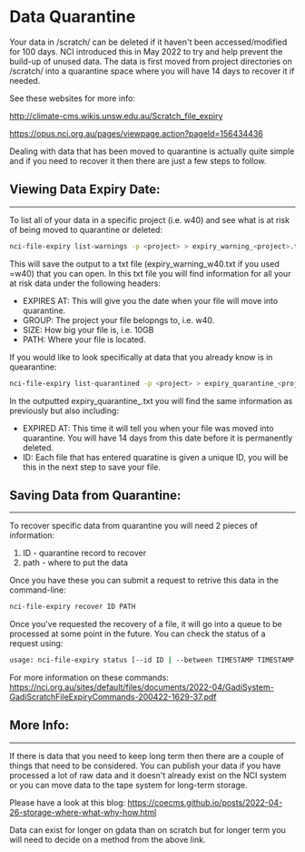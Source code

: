 # Data Quarantine

Your data in /scratch/ can be deleted if it haven't been accessed/modified for 100 days. NCI introduced this in May 2022 to try and help prevent the build-up of unused data. The data is first moved from project directories on /scratch/ into a quarantine space where you will have 14 days to recover it if needed.

See these websites for more info:

http://climate-cms.wikis.unsw.edu.au/Scratch_file_expiry

https://opus.nci.org.au/pages/viewpage.action?pageId=156434436

Dealing with data that has been moved to quarantine is actually quite simple and if you need to recover it then there are just a few steps to follow.

## Viewing Data Expiry Date:
----------------------------------------------------------------

To list all of your data in a specific project (i.e. w40) and see what is at risk of being moved to quarantine or deleted: 

```bash
nci-file-expiry list-warnings -p <project> > expiry_warning_<project>.txt
```

This will save the output to a txt file (expiry_warning_w40.txt if you used <project>=w40) that you can open. In this txt file you will find information for all your at risk data under the following headers:

- EXPIRES AT: This will give you the date when your file will move into quarantine.
- GROUP: The project your file belopngs to, i.e. w40.
- SIZE: How big your file is, i.e. 10GB
- PATH: Where your file is located.

If you would like to look specifically at data that you already know is in quearantine:

```bash
nci-file-expiry list-quarantined -p <project> > expiry_quarantine_<project>.txt
```

In the outputted expiry_quarantine_<project>.txt you will find the same information as previously but also including:

- EXPIRED AT: This time it will tell you when your file was moved into quarantine. You will have 14 days from this date before it is permanently deleted.
- ID: Each file that has entered quaratine is given a unique ID, you will be this in the next step to save your file. 

## Saving Data from Quarantine:
----------------------------------------------------------------

To recover specific data from quarantine you will need 2 pieces of information:

1. ID - quarantine record to recover
2. path - where to put the data

Once you have these you can submit a request to retrive this data in the command-line:

```bash
nci-file-expiry recover ID PATH
```

Once you've requested the recovery of a file, it will go into a queue to be processed at some point in the future. You can check the status of a request
using:

```bash
usage: nci-file-expiry status [--id ID | --between TIMESTAMP TIMESTAMP | --days N]
```
For more information on these commands:  https://nci.org.au/sites/default/files/documents/2022-04/GadiSystem-GadiScratchFileExpiryCommands-200422-1629-37.pdf

## More Info:
----------------------------------------------------------------

If there is data that you need to keep long term then there are a couple of things that need to be considered. You can publish your data if you have processed a lot of raw data and it doesn't already exist on the NCI system or you can move data to the tape system for long-term storage. 

Please have a look at this blog: https://coecms.github.io/posts/2022-04-26-storage-where-what-why-how.html

Data can exist for longer on gdata than on scratch but for longer term you will need to decide on a method from the above link.